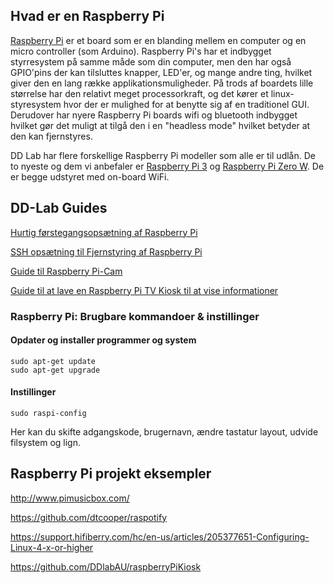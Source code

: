 ## Hvad er en Raspberry Pi
[Raspberry Pi](https://www.raspberrypi.org/help/what-%20is-a-raspberry-pi/ "About Raspberry Pi") er et board som er en blanding mellem en computer og en micro controller (som Arduino).  Raspberry Pi's har et indbygget styrresystem på samme måde som din computer, men den har også GPIO'pins der kan tilsluttes knapper, LED'er, og mange andre ting, hvilket giver den en lang række applikationsmuligheder. På trods af boardets lille størrelse har den relativt meget processorkraft, og det kører et linux-styresystem hvor der er mulighed for at benytte sig af en traditionel GUI. Derudover har nyere Raspberry Pi boards wifi og bluetooth indbygget hvilket gør det muligt at tilgå den i en "headless mode" hvilket betyder at den kan fjernstyres.

DD Lab har flere forskellige Raspberry Pi modeller som alle er til udlån. De to nyeste og dem vi anbefaler er [Raspberry Pi 3](https://www.raspberrypi.org/products/raspberry-pi-3-model-b-plus/) og [Raspberry Pi Zero W](https://www.raspberrypi.org/products/raspberry-pi-zero-w/). De er begge udstyret med on-board WiFi.

## DD-Lab Guides

[Hurtig førstegangsopsætning af Raspberry Pi](/raspberry-pi-hurtig-start/README.md)

[SSH opsætning til Fjernstyring af Raspberry Pi](/raspberry-pi-ssh-fjernstyring/README.md)

[Guide til Raspberry Pi-Cam](/raspberry-pi-cam/README.md)

[Guide til at lave en Raspberry Pi TV Kiosk til at vise informationer](/raspberry-pi-kiosk)



### Raspberry Pi: Brugbare kommandoer & instillinger

#### Opdater og installer programmer og system
```
sudo apt-get update
sudo apt-get upgrade
```

#### Instillinger 
```
sudo raspi-config
```
Her kan du skifte adgangskode, brugernavn, ændre tastatur layout, udvide filsystem og lign.

## Raspberry Pi projekt eksempler

http://www.pimusicbox.com/

https://github.com/dtcooper/raspotify

https://support.hifiberry.com/hc/en-us/articles/205377651-Configuring-Linux-4-x-or-higher

https://github.com/DDlabAU/raspberryPiKiosk
